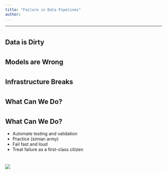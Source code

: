 ```yaml
---
title: "Failure in Data Pipelines"
author:
...
```


---


#
## Data is Dirty


#
## Models are Wrong


#
## Infrastructure Breaks


#
## What Can We Do?

#
## What Can We Do?
- Automate testing and validation
- Practice (simian army)
- Fail fast and loud
- Treat failure as a first-class citizen

#

<img class="logo" src="images/berkeley-school-of-information-logo.png"/>
